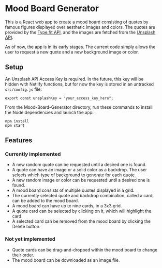 # Mood Board Generator

This is a React web app to create a mood board consisting of quotes by famous figures displayed over aesthetic images and colors. The quotes are provided by the [Type.fit API](https://type.fit/api/quotes), and the images are fetched from the [Unsplash API](https://unsplash.com/developers).

As of now, the app is in its early stages. The current code simply allows the user to request a new quote and a new background image or color.

## Setup

An Unsplash API Access Key is required. In the future, this key will be hidden with Netlify functions, but for now the key is stored in an untracked `src/config.js` file:

    export const unsplashKey = "your_access_key_here";

From the Mood-Board-Generator directory, run these commands to install the Node dependencies and launch the app:

    npm install
    npm start

## Features

### Currently implemented

- A new random quote can be requested until a desired one is found.
- A quote can have an image or a solid color as a backdrop. The user selects which type of background to generate for each quote.
- A new random image or color can be requested until a desired one is found.
- A mood board consists of multiple quotes displayed in a grid.
- The currently selected quote and backdrop combination, called a card, can be added to the mood board.
- A mood board can have up to nine cards, in a 3x3 grid.
- A quote card can be selected by clicking on it, which will highlight the card.
- A selected card can be removed from the mood board by clicking the Delete button.

### Not yet implemented

- Quote cards can be drag-and-dropped within the mood board to change their order.
- The mood board can be downloaded as an image file.